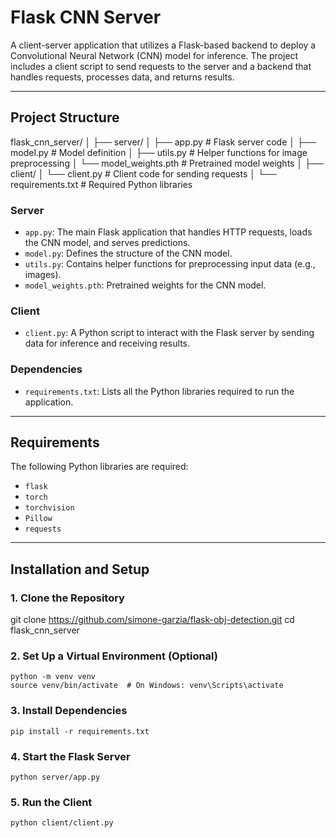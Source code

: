 # Flask CNN Server

A client-server application that utilizes a Flask-based backend to deploy a Convolutional Neural Network (CNN) model for inference. The project includes a client script to send requests to the server and a backend that handles requests, processes data, and returns results.

---

## Project Structure

flask_cnn_server/
│
├── server/
│   ├── app.py                  # Flask server code
│   ├── model.py                # Model definition
│   ├── utils.py                # Helper functions for image preprocessing
│   └── model_weights.pth       # Pretrained model weights
│
├── client/
│   └── client.py               # Client code for sending requests
│
└── requirements.txt            # Required Python libraries


### **Server**
- `app.py`: The main Flask application that handles HTTP requests, loads the CNN model, and serves predictions.
- `model.py`: Defines the structure of the CNN model.
- `utils.py`: Contains helper functions for preprocessing input data (e.g., images).
- `model_weights.pth`: Pretrained weights for the CNN model.

### **Client**
- `client.py`: A Python script to interact with the Flask server by sending data for inference and receiving results.

### **Dependencies**
- `requirements.txt`: Lists all the Python libraries required to run the application.

---

## Requirements
The following Python libraries are required:
- `flask`
- `torch`
- `torchvision`
- `Pillow`
- `requests`

---

## Installation and Setup

### **1. Clone the Repository**
   git clone https://github.com/simone-garzia/flask-obj-detection.git
   cd flask_cnn_server
### 2. Set Up a Virtual Environment (Optional)
    python -m venv venv
    source venv/bin/activate  # On Windows: venv\Scripts\activate
### 3. Install Dependencies
    pip install -r requirements.txt
### 4. Start the Flask Server
    python server/app.py
### 5. Run the Client
    python client/client.py
